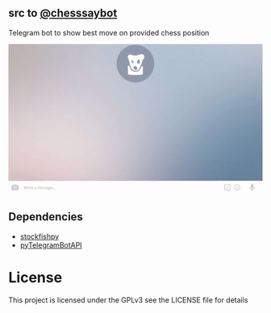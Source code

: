 ## src to [@chesssaybot](https://telegram.me/chesssaybot)

Telegram bot to show best move on provided chess position

![example](/example.gif?raw=true "")

## Dependencies

* [stockfishpy](https://github.com/Dani4kor/stockfishpy)
* [pyTelegramBotAPI](https://github.com/eternnoir/pyTelegramBotAPI)

# License
This project is licensed under the GPLv3 see the LICENSE file for details

